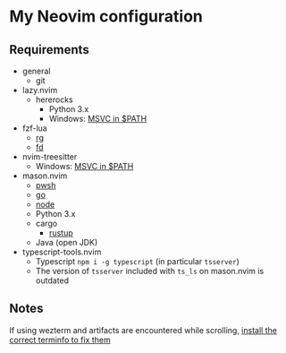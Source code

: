 # My Neovim configuration

## Requirements

- general
  - git
- lazy.nvim
  - hererocks
    - Python 3.x
    - Windows: [MSVC in $PATH](https://github.com/nvim-treesitter/nvim-treesitter/wiki/Windows-support#msvc)
- fzf-lua
  - [rg](https://github.com/BurntSushi/ripgrep)
  - [fd](https://github.com/sharkdp/fd)
- nvim-treesitter
  - Windows: [MSVC in $PATH](https://github.com/nvim-treesitter/nvim-treesitter/wiki/Windows-support#msvc)
- mason.nvim
  - [pwsh](https://github.com/PowerShell/PowerShell)
  - [go](https://github.com/golang/go)
  - [node](https://github.com/nodejs/node)
  - Python 3.x
  - cargo
    - [rustup](https://rustup.rs/)
  - Java (open JDK)
- typescript-tools.nvim
  - Typescript `npm i -g typescript` (in particular `tsserver`)
  - The version of `tsserver` included with `ts_ls` on mason.nvim is outdated

## Notes

If using wezterm and artifacts are encountered while scrolling, [install the correct terminfo to fix them](https://github.com/wez/wezterm/issues/5750)
